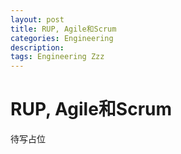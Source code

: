 ```yaml
---
layout: post
title: RUP, Agile和Scrum
categories: Engineering
description: 
tags: Engineering Zzz
---
```


# RUP, Agile和Scrum

待写占位
